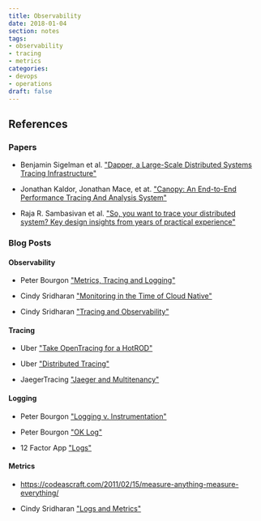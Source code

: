 ```yaml
---
title: Observability
date: 2018-01-04
section: notes
tags:
- observability
- tracing
- metrics
categories: 
- devops
- operations
draft: false
---
```


<!--more-->

## References

### Papers

* Benjamin Sigelman et al. 
["Dapper, a Large-Scale Distributed Systems Tracing Infrastructure"](https://static.googleusercontent.com/media/research.google.com/en//pubs/archive/36356.pdf)

* Jonathan Kaldor, Jonathan Mace, et at. 
["Canopy: An End-to-End Performance Tracing And Analysis System"](http://cs.brown.edu/~jcmace/papers/kaldor2017canopy.pdf)

* Raja R. Sambasivan et al. 
["So, you want to trace your distributed system? Key design insights from years of practical experience"](http://www.pdl.cmu.edu/PDL-FTP/SelfStar/CMU-PDL-14-102.pdf)

### Blog Posts

#### Observability

* Peter Bourgon ["Metrics, Tracing and Logging"](https://peter.bourgon.org/blog/2017/02/21/metrics-tracing-and-logging.html) 

* Cindy Sridharan ["Monitoring in the Time of Cloud Native"](https://medium.com/@copyconstruct/monitoring-in-the-time-of-cloud-native-c87c7a5bfa3e)

* Cindy Sridharan ["Tracing and Observability"](https://medium.com/@copyconstruct/monitoring-and-observability-8417d1952e1c)

#### Tracing 

* Uber ["Take OpenTracing for a HotROD"](https://medium.com/opentracing/take-opentracing-for-a-hotrod-ride-f6e3141f7941)

* Uber ["Distributed Tracing"](https://eng.uber.com/distributed-tracing/)

* JaegerTracing ["Jaeger and Multitenancy"](https://medium.com/jaegertracing/jaeger-and-multitenancy-99dfa1d49dc0)

#### Logging

* Peter Bourgon ["Logging v. Instrumentation"](https://peter.bourgon.org/blog/2016/02/07/logging-v-instrumentation.html )

* Peter Bourgon ["OK Log"](https://peter.bourgon.org/ok-log/)

* 12 Factor App ["Logs"](https://12factor.net/logs)

#### Metrics


* https://codeascraft.com/2011/02/15/measure-anything-measure-everything/

* Cindy Sridharan ["Logs and Metrics"](https://medium.com/@copyconstruct/logs-and-metrics-6d34d3026e38)

